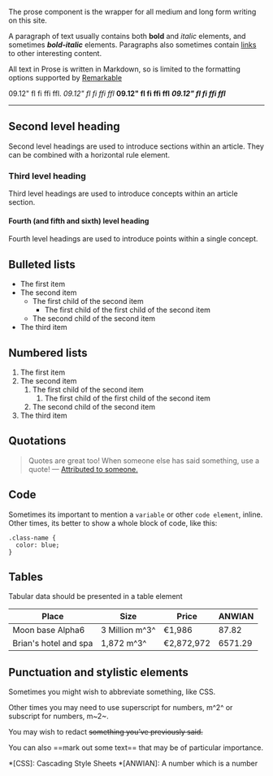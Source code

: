 The prose component is the wrapper for all medium and long form writing on this site. 

A paragraph of text usually contains both **bold** and *italic* elements, and sometimes **_bold-italic_** elements. Paragraphs also sometimes contain [links](http://roobottom.com) to other interesting content.

All text in Prose is written in Markdown, so is limited to the formatting options supported by [Remarkable](https://github.com/jonschlinkert/remarkable)

09.12" fl fi ffi ffl. _09.12" fl fi ffi ffl_ **09.12" fl fi ffi ffl** **_09.12" fl fi ffi ffl_**

----

## Second level heading

Second level headings are used to introduce sections within an article. They can be combined with a horizontal rule element.

### Third level heading

Third level headings are used to introduce concepts within an article section.

#### Fourth (and fifth and sixth) level heading

Fourth level headings are used to introduce points within a single concept. 

## Bulleted lists

+ The first item
+ The second item
	+ The first child of the second item
		+ The first child of the first child of the second item
	+ The second child of the second item
+ The third item

## Numbered lists

1. The first item
1. The second item
	1. The first child of the second item
		1. The first child of the first child of the second item
	1. The second child of the second item
1. The third item

## Quotations

> Quotes are great too! When someone else has said something, use a quote! — [Attributed to someone.](#)

## Code

Sometimes its important to mention a `variable` or other `code element`, inline. Other times, its better to show a whole block of code, like this:

```
.class-name {
  color: blue;
}
```

## Tables

Tabular data should be presented in a table element

Place | Size | Price | ANWIAN
--- | --- | --- | ---
Moon base Alpha6 | 3 Million m^3^ | €1,986 | 87.82
Brian's hotel and spa | 1,872 m^3^ | €2,872,972 | 6571.29

## Punctuation and stylistic elements

Sometimes you might wish to abbreviate something, like CSS.

Other times you may need to use superscript for numbers, m^2^ or subscript for numbers, m~2~. 

You may wish to redact ~~something you’ve previously said.~~

You can also ==mark out some text== that may be of particular importance.

*[CSS]: Cascading Style Sheets
*[ANWIAN]: A number which is a number
